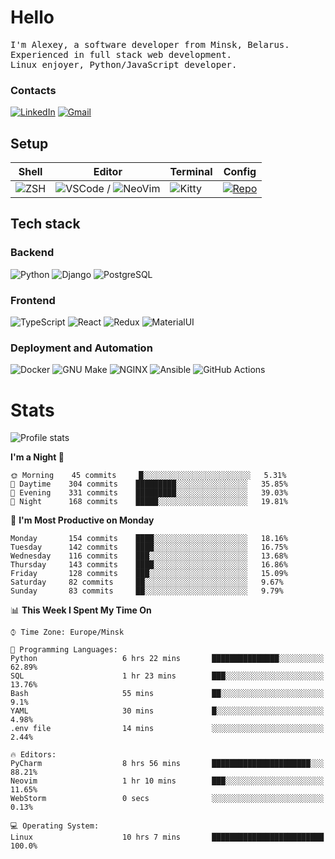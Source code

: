 # Hello

<p>
    <samp>
        I'm Alexey, a software developer from Minsk, Belarus.
        <br>
	Experienced in full stack web development.
	<br>
	Linux enjoyer, Python/JavaScript developer.
    </samp>
</p>

### Contacts

[![LinkedIn](https://img.icons8.com/fluency/48/000000/linkedin.png)](https://www.linkedin.com/in/dhvcc/)
[![Gmail](https://img.icons8.com/fluency/48/000000/gmail-new.png)](mailto:alexey.artishevskiy@gmail.com)

## Setup

| Shell | Editor | Terminal | Config |
|-------|--------|----------|--------|
| ![ZSH](https://img.shields.io/badge/-ZSH-000000?style=flat&logo=GNU-Bash) | ![VSCode](https://img.shields.io/badge/-VSCode-000000?style=flat&logo=Visual-Studio-Code&logoColor=0066b8) / ![NeoVim](https://img.shields.io/badge/-NeoVim-000000?style=flat&logo=Neovim) | ![Kitty](https://img.shields.io/badge/-Kitty-000000?style=flat&logo=Windows-Terminal) | [![Repo](https://img.shields.io/badge/-Repo-000000?style=flat&logo=Github)](https://github.com/dhvcc/configs)


## Tech stack

### Backend

![Python](https://img.shields.io/badge/-Python-black?style=flat&logo=Python&logoColor=FFE17E)
![Django](https://img.shields.io/badge/-Django-black?style=flat&logo=Django&logoColor=20AA76)
![PostgreSQL](https://img.shields.io/badge/-PostgreSQL-black?style=flat&logo=PostgreSQL)

### Frontend

![TypeScript](https://img.shields.io/badge/-TypeScript-black?style=flat&logo=TypeScript)
![React](https://img.shields.io/badge/-React-black?style=flat&logo=React)
![Redux](https://img.shields.io/badge/-Redux-black?style=flat&logo=Redux&logoColor=764ABC)
![MaterialUI](https://img.shields.io/badge/-MaterialUI-black?style=flat&logo=MUI&logoColor=9170c2)

### Deployment and Automation

![Docker](https://img.shields.io/badge/-Docker-black?style=flat&logo=Docker)
![GNU Make](https://img.shields.io/badge/-GNU%20Make-black?style=flat&logo=GNU)
![NGINX](https://img.shields.io/badge/-NGINX-black?style=flat&logo=NGINX&logoColor=009639)
![Ansible](https://img.shields.io/badge/-Ansible-black?style=flat&logo=Ansible)
![GitHub Actions](https://img.shields.io/badge/-GitHub%20Actions-black?style=flat&logo=GitHub-Actions)

# Stats

![Profile stats](https://github-readme-stats.dhvcc.vercel.app/api?username=dhvcc&hide_title=true&show_icons=true&count_private=true&theme=react&hide_border=true)

<!--START_SECTION:waka-->
**I'm a Night 🦉** 

```text
🌞 Morning    45 commits     █░░░░░░░░░░░░░░░░░░░░░░░░   5.31% 
🌆 Daytime    304 commits    █████████░░░░░░░░░░░░░░░░   35.85% 
🌃 Evening    331 commits    █████████░░░░░░░░░░░░░░░░   39.03% 
🌙 Night      168 commits    █████░░░░░░░░░░░░░░░░░░░░   19.81%

```
📅 **I'm Most Productive on Monday** 

```text
Monday       154 commits    ████░░░░░░░░░░░░░░░░░░░░░   18.16% 
Tuesday      142 commits    ████░░░░░░░░░░░░░░░░░░░░░   16.75% 
Wednesday    116 commits    ███░░░░░░░░░░░░░░░░░░░░░░   13.68% 
Thursday     143 commits    ████░░░░░░░░░░░░░░░░░░░░░   16.86% 
Friday       128 commits    ███░░░░░░░░░░░░░░░░░░░░░░   15.09% 
Saturday     82 commits     ██░░░░░░░░░░░░░░░░░░░░░░░   9.67% 
Sunday       83 commits     ██░░░░░░░░░░░░░░░░░░░░░░░   9.79%

```


📊 **This Week I Spent My Time On** 

```text
⌚︎ Time Zone: Europe/Minsk

💬 Programming Languages: 
Python                   6 hrs 22 mins       ███████████████░░░░░░░░░░   62.89% 
SQL                      1 hr 23 mins        ███░░░░░░░░░░░░░░░░░░░░░░   13.76% 
Bash                     55 mins             ██░░░░░░░░░░░░░░░░░░░░░░░   9.1% 
YAML                     30 mins             █░░░░░░░░░░░░░░░░░░░░░░░░   4.98% 
.env file                14 mins             ░░░░░░░░░░░░░░░░░░░░░░░░░   2.44%

🔥 Editors: 
PyCharm                  8 hrs 56 mins       ██████████████████████░░░   88.21% 
Neovim                   1 hr 10 mins        ███░░░░░░░░░░░░░░░░░░░░░░   11.65% 
WebStorm                 0 secs              ░░░░░░░░░░░░░░░░░░░░░░░░░   0.13%

💻 Operating System: 
Linux                    10 hrs 7 mins       █████████████████████████   100.0%

```


<!--END_SECTION:waka-->
